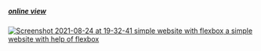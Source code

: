 <h5><a href="https://hadioryanipr.github.io/simple-website/">online view</h5>

![Screenshot 2021-08-24 at 19-32-41 simple website with flexbox](https://user-images.githubusercontent.com/83688429/130640917-e9b35e95-eb38-4576-ab78-ac1c942e6e7d.png)
a simple website with help of flexbox


